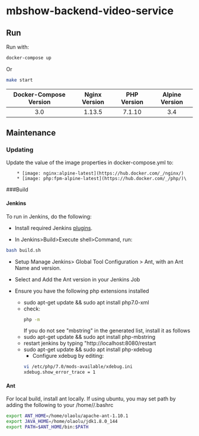 # mbshow-backend-video-service

## Run
Run with:
```sh
docker-compose up
```
Or
```sh
make start
```

|Docker-Compose Version	|Nginx Version	|PHP Version	|Alpine Version |
|:---------------------:|:-------------:|:-------------:|:-------------:|
|3.0                    |1.13.5         |7.1.10         |3.4            |

## Maintenance
### Updating
Update the value of the image properties in docker-compose.yml to:

        * [image: nginx:alpine-latest](https://hub.docker.com/_/nginx/)
        * [image: php:fpm-alpine-latest](https://hub.docker.com/_/php/)\

###Build

#### Jenkins
To run in Jenkins, do the following:

* Install required Jenkins [plugins](http://jenkins-php.org/installation.html).

* In Jenkins>Build>Execute shell>Command, run:
```sh
bash build.sh
```
* Setup Manage Jenkins> Global Tool Configuration > Ant, with an Ant Name and
 version.

* Select and Add the Ant version in your Jenkins Job

* Ensure you have the following php extensions installed
    * sudo apt-get update && sudo apt install php7.0-xml
    * check:
        ```sh
        php -m
        ```
        If you do not see "mbstring" in the generated list, install it as follows
    * sudo apt-get update && sudo apt install php-mbstring
    * restart jenkins by typing "http://localhost:8080/restart
    * sudo apt-get update && sudo apt install php-xdebug
        * Configure xdebug by editing:
        ```sh
        vi /etc/php/7.0/mods-available/xdebug.ini
        xdebug.show_error_trace = 1
        ```
#### Ant

For local build, install ant locally. If using ubuntu, you may set path by
adding the following to your /home/<username>/.bashrc

```sh
export ANT_HOME=/home/olaolu/apache-ant-1.10.1
export JAVA_HOME=/home/olaolu/jdk1.8.0_144
export PATH=$ANT_HOME/bin:$PATH
```

